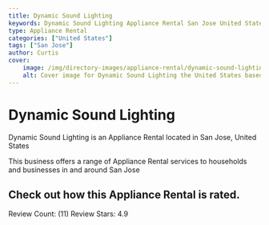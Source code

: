 ```yaml
---
title: Dynamic Sound Lighting
keywords: Dynamic Sound Lighting Appliance Rental San Jose United States 
type: Appliance Rental 
categories: ["United States"]
tags: ["San Jose"]
author: Curtis
cover:
    image: /img/directory-images/appliance-rental/dynamic-sound-lighting.webp
    alt: Cover image for Dynamic Sound Lighting the United States based Appliance Rental servicing San Jose 
---
```


# Dynamic Sound Lighting
Dynamic Sound Lighting is an Appliance Rental located in San Jose, United States

This business offers a range of Appliance Rental services to households and businesses in and around San Jose

## Check out how this Appliance Rental is rated.
Review Count: (11)
Review Stars: 4.9
